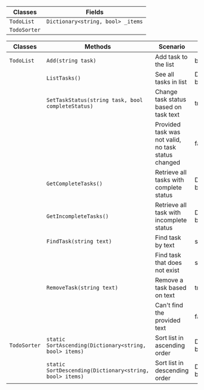 ﻿## 

| Classes | Fields |
|-|-|
|`TodoList`| `Dictionary<string, bool> _items`|
|`TodoSorter` | |


| Classes | Methods | Scenario | Outputs |
|-|-|-|-|
| `TodoList` | `Add(string task)` | Add task to the list | bool |
| | `ListTasks()` | See all tasks in list | Dictionary<string, bool> |
| | `SetTaskStatus(string task, bool completeStatus)` | Change task status based on task text | true |
| | | Provided task was not valid, no task status changed | false |
| | `GetCompleteTasks()` | Retrieve all tasks with complete status | Dictionary<string, bool> | 
| | `GetIncompleteTasks()` | Retrieve all task with incomplete status | Dictionary<string, bool> | 
| | `FindTask(string text)` | Find task by text | string | 
| | | Find task that does not exist | string |
| | `RemoveTask(string text)` | Remove a task based on text | true |
| |  | Can't find the provided text | false |
| `TodoSorter` | `static SortAscending(Dictionary<string, bool> items)` | Sort list in ascending order | Dictionary<string, bool> |
| | `static SortDescending(Dictionary<string, bool> items)` | Sort list in descending order | Dictionary<string, bool>| 